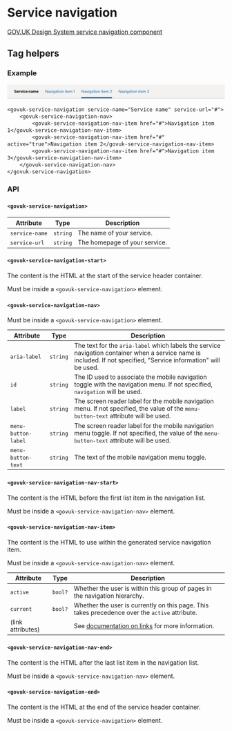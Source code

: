 <!-- Generated from src/GovUk.Frontend.AspNetCore.Docs/Templates/components/service-navigation.liquid -->
# Service navigation

[GOV.UK Design System service navigation component](https://design-system.service.gov.uk/components/service-navigation/)


## Tag helpers

### Example
<img alt="Service navigation example" src="../images/service-navigation-example.png" />

```razor
<govuk-service-navigation service-name="Service name" service-url="#">
    <govuk-service-navigation-nav>
        <govuk-service-navigation-nav-item href="#">Navigation item 1</govuk-service-navigation-nav-item>
        <govuk-service-navigation-nav-item href="#" active="true">Navigation item 2</govuk-service-navigation-nav-item>
        <govuk-service-navigation-nav-item href="#">Navigation item 3</govuk-service-navigation-nav-item>
    </govuk-service-navigation-nav>
</govuk-service-navigation>
```


### API

#### `<govuk-service-navigation>`

| Attribute | Type | Description |
| --- | --- | --- |
| `service-name` | `string` | The name of your service. |
| `service-url` | `string` | The homepage of your service. |


#### `<govuk-service-navigation-start>`

The content is the HTML at the start of the service header container.

Must be inside a `<govuk-service-navigation>` element.


#### `<govuk-service-navigation-nav>`

Must be inside a `<govuk-service-navigation>` element.

| Attribute | Type | Description |
| --- | --- | --- |
| `aria-label` | `string` | The text for the `aria-label` which labels the service navigation container when a service name is included. If not specified, "Service information" will be used. |
| `id` | `string` | The ID used to associate the mobile navigation toggle with the navigation menu. If not specified, `navigation` will be used. |
| `label` | `string` | The screen reader label for the mobile navigation menu. If not specified, the value of the `menu-button-text` attribute will be used. |
| `menu-button-label` | `string` | The screen reader label for the mobile navigation menu toggle. If not specified, the value of the `menu-button-text` attribute will be used. |
| `menu-button-text` | `string` | The text of the mobile navigation menu toggle. |


#### `<govuk-service-navigation-nav-start>`

The content is the HTML before the first list item in the navigation list.

Must be inside a `<govuk-service-navigation-nav>` element.


#### `<govuk-service-navigation-nav-item>`

The content is the HTML to use within the generated service navigation item.

Must be inside a `<govuk-service-navigation-nav>` element.

| Attribute | Type | Description |
| --- | --- | --- |
| `active` | `bool?` | Whether the user is within this group of pages in the navigation hierarchy. |
| `current` | `bool?` | Whether the user is currently on this page. This takes precedence over the `active` attribute. |
| (link attributes) |  | See [documentation on links](../links.md) for more information. |


#### `<govuk-service-navigation-nav-end>`

The content is the HTML after the last list item in the navigation list.

Must be inside a `<govuk-service-navigation-nav>` element.


#### `<govuk-service-navigation-end>`

The content is the HTML at the end of the service header container.

Must be inside a `<govuk-service-navigation>` element.

